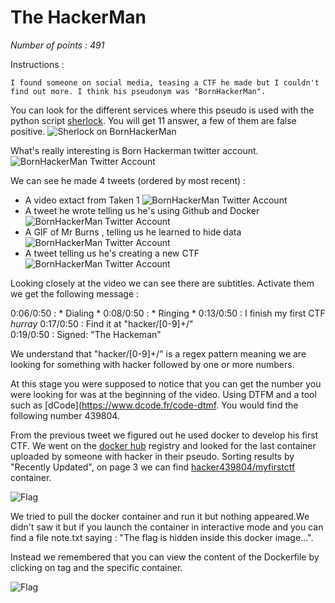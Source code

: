 # The HackerMan

_Number of points : 491_

Instructions :
```
I found someone on social media, teasing a CTF he made but I couldn't find out more. I think his pseudonym was "BornHackerMan".
```

You can look for the different services where this pseudo is used with the python script [sherlock](https://github.com/sherlock-project/sherlock). You will get 11 answer, a few of them are false positive. 
![Sherlock on BornHackerMan](h1.png)

What's really interesting is Born Hackerman twitter account.  
![BornHackerMan Twitter Account](h2.png)

We can see he made 4 tweets (ordered by most recent) : 
- A video extact from Taken 1
![BornHackerMan Twitter Account](h3.png)
- A tweet he wrote telling us he's using Github and Docker
![BornHackerMan Twitter Account](h4.png)
- A GIF of Mr Burns , telling us he learned to hide data
![BornHackerMan Twitter Account](h5.png)
-  A tweet telling us he's creating a new CTF
 ![BornHackerMan Twitter Account](h6.png)
  
  Looking closely at the video we can see  there are subtitles. Activate them we get the following message :
  
  0:06/0:50 : * Dialing *
  0:08/0:50 : * Ringing *
  0:13/0:50 : I finish my first CTF *hurray*
  0:17/0:50 : Find it at "hacker/[0-9]+/"  
  0:19/0:50 : Signed: "The Hackeman"
  
  We understand that "hacker/[0-9]+/"  is a regex pattern meaning we are looking for something with hacker followed by one or more numbers. 
  
  
 At this stage you were supposed to notice that you can get the number you were looking for was at the beginning of the video. Using DTFM and a tool such as [dCode](https://www.dcode.fr/code-dtmf. You would find the following number 439804.
 
  From the previous tweet we figured out he used docker to develop his first CTF. We went on the [docker hub]() registry and looked for the last container uploaded by someone with hacker in their pseudo. Sorting results by "Recently Updated", on page 3 we can find [hacker439804/myfirstctf](https://hub.docker.com/r/hacker439804/myfirstctf) container.
  
   ![Flag](h7.png)
   
  We tried to pull the docker container and run it but nothing appeared.We didn't saw it but if you launch the container in interactive mode and you can find a file note.txt saying : "The flag is hidden inside this docker image...".
  
Instead we remembered that you can view the content of the Dockerfile by clicking on tag and the specific container. 
 
 ![Flag](h8.png)